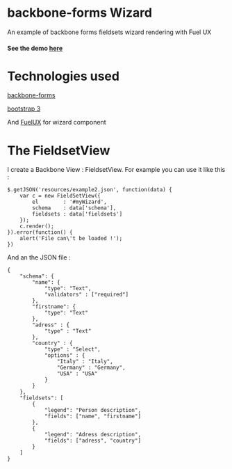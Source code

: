 backbone-forms Wizard
==================

An example of backbone forms fieldsets wizard rendering with Fuel UX

#### See the demo [here](http://amiceli.github.io/backboneformsWizard/)

# Technologies used

[backbone-forms](https://github.com/powmedia/backbone-forms)

[bootstrap 3](http://getbootstrap.com/)

And [FuelUX](http://exacttarget.github.io/fuelux/) for wizard component

# The FieldsetView

I create a Backbone View : FieldsetView.
For example you can use it like this :

	$.getJSON('resources/example2.json', function(data) {
	    var c = new FieldSetView({
	        el        : '#myWizard',
	        schema    : data['schema'],
	        fieldsets : data['fieldsets']
	    });
	    c.render();
	}).error(function() {
	    alert('File can\'t be loaded !');
	})

And an the JSON file : 

	{
	    "schema": {
	        "name": {
	            "type": "Text",
	            "validators" : ["required"]
	        },
	        "firstname": {
	            "type": "Text"
	        },
	        "adress" : {
	            "type" : "Text"
	        },
	        "country" : {
	            "type" : "Select",
	            "options" : {
	                "Italy" : "Italy",
	                "Germany" : "Germany",
	                "USA" : "USA"
	            }
	        }
	    },
	    "fieldsets": [
	        {
	            "legend": "Person description",
	            "fields": ["name", "firstname"]
	        },
	        {
	            "legend": "Adress description",
	            "fields": ["adress", "country"]
	        }
	    ]
	}

